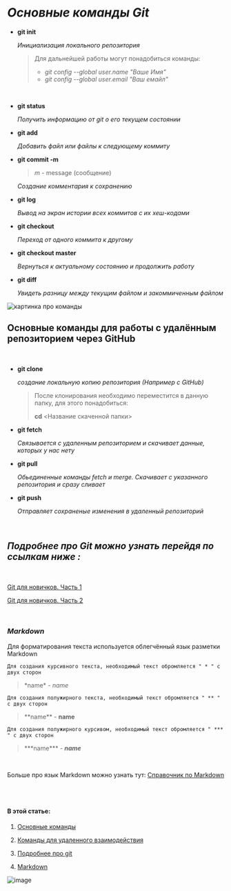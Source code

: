 # ***Основные команды Git***

* **git init**
    
    *Инициализация локального репозитория*

  > Для дальнейшей работы могут понадобиться команды:
  >
  > * *git config --global user.name "Ваше Имя"*
  > * *git config --global user.email "Ваш емайл"*

<br>

* **git status**
    
    *Получить информацию от git о его текущем состоянии*

* **git add**
    
    *Добавить файл или файлы к следующему коммиту*

* **git commit -m**

  > *m* - message (сообщение)

    *Создание комментария к сохранению*

* **git log**
    
    *Вывод на экран истории всех коммитов с их хеш-кодами*

* **git checkout**
    
    *Переход от одного коммита к другому*

* **git checkout master** 

    *Вернуться к актуальному состоянию и продолжить работу*

* **git diff** 

     *Увидеть разницу между текущим файлом и закоммиченным файлом*

![картинка про команды](https://fabacademy.org/2020/labs/akgec/students/pulkit-talwar/img/week2/work.jpg)

## **Основные команды для работы с удалённым репозиторием через GitHub**

<br>

* **git clone** 

     *создание локальную копию репозитория (Например с GitHub)*

     > После клонирования необходимо переместится в данную папку, для этого понадобиться:
     > 
     > **cd** <Название скаченной папки> 

* **git fetch** 

     *Связывается с удаленным репозиторием и скачивает данные, которых у нас нету*

* **git pull** 

     *Обьединенные команды fetch и merge. Скачивает с указанного репозитория и сразу сливает*

* **git push** 

     *Отправляет сохраненые изменения в удаленный репозиторий*

<br>

## ***Подробнее про Git можно узнать перейдя по ссылкам ниже :***

<br>

[Git для новичков. Часть 1](https://habr.com/ru/post/541258/)

[Git для новичков. Часть 2](https://habr.com/ru/post/542616/)

<br>

### ***Markdown***

Для форматирования текста используется облегчённый язык разметки Markdown

    Для создания курсивного текста, необходимый текст обромляется " * " с двух сторон

 > \*name* - *name*

    Для создания полужирного текста, необходимый текст обромляется " ** " с двух сторон

> \*\*name** - **name**

    Для создания полужирного курсивом, необходимый текст обромляется " *** " с двух сторон

 > \*\*\*name*** - ***name***

<br>

Больше про язык Markdown можно узнать тут: 
[Справочник по Markdown](https://docs.microsoft.com/ru-ru/contribute/markdown-reference)

<br>
<br>

#### В этой статье:

1. [Основные команды](#основные-команды-git)

1. [Команды для удаленного взаимодействия](#основные-команды-для-работы-с-удалённым-репозиторием-через-github)

2. [Подробнее про git](#подробнее-про-git-можно-узнать-перейдя-по-ссылкам-ниже
)

3. [Markdown](#markdown)



![image](https://fuzeservers.ru/wp-content/uploads/e/4/5/e4553ab0cd4508104a3196729458afab.png)